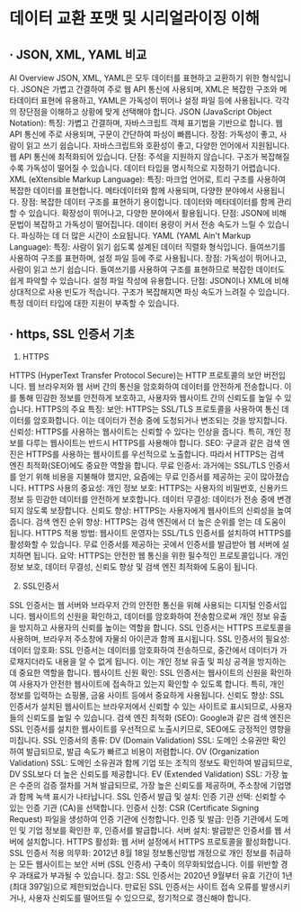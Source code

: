 <h1>데이터 교환 포맷 및 시리얼라이징 이해</h1>

<h2>· JSON, XML, YAML 비교</h2>

AI Overview
JSON, XML, YAML은 모두 데이터를 표현하고 교환하기 위한 형식입니다. JSON은 가볍고 간결하여 주로 웹 API 통신에 사용되며, XML은 복잡한 구조와 메타데이터 표현에 유용하고, YAML은 가독성이 뛰어나 설정 파일 등에 사용됩니다. 각각의 장단점을 이해하고 상황에 맞게 선택해야 합니다.
JSON (JavaScript Object Notation):
특징:
가볍고 간결하며, 자바스크립트 객체 표기법을 기반으로 합니다. 웹 API 통신에 주로 사용되며, 구문이 간단하여 파싱이 빠릅니다.
장점:
가독성이 좋고, 사람이 읽고 쓰기 쉽습니다.
자바스크립트와 호환성이 좋고, 다양한 언어에서 지원됩니다.
웹 API 통신에 최적화되어 있습니다.
단점:
주석을 지원하지 않습니다.
구조가 복잡해질수록 가독성이 떨어질 수 있습니다.
데이터 타입을 명시적으로 지정하기 어렵습니다.
XML (eXtensible Markup Language):
특징:
마크업 언어로, 트리 구조를 사용하여 복잡한 데이터를 표현합니다. 메타데이터와 함께 사용되며, 다양한 분야에서 사용됩니다.
장점:
복잡한 데이터 구조를 표현하기 용이합니다.
데이터와 메타데이터를 함께 관리할 수 있습니다.
확장성이 뛰어나고, 다양한 분야에서 활용됩니다.
단점:
JSON에 비해 문법이 복잡하고 가독성이 떨어집니다.
데이터 용량이 커서 전송 속도가 느릴 수 있습니다.
파싱하는 데 더 많은 시간이 소요됩니다.
YAML (YAML Ain't Markup Language):
특징:
사람이 읽기 쉽도록 설계된 데이터 직렬화 형식입니다. 들여쓰기를 사용하여 구조를 표현하며, 설정 파일 등에 주로 사용됩니다.
장점:
가독성이 뛰어나고, 사람이 읽고 쓰기 쉽습니다.
들여쓰기를 사용하여 구조를 표현하므로 복잡한 데이터도 쉽게 파악할 수 있습니다.
설정 파일 작성에 유용합니다.
단점:
JSON이나 XML에 비해 상대적으로 사용 빈도가 적습니다.
구조가 복잡해지면 파싱 속도가 느려질 수 있습니다.
특정 데이터 타입에 대한 지원이 부족할 수 있습니다.

<h2>· https, SSL 인증서 기초</h2>

1. HTTPS

HTTPS (HyperText Transfer Protocol Secure)는 HTTP 프로토콜의 보안 버전입니다. 웹 브라우저와 웹 서버 간의 통신을 암호화하여 데이터를 안전하게 전송합니다. 이를 통해 민감한 정보를 안전하게 보호하고, 사용자와 웹사이트 간의 신뢰도를 높일 수 있습니다.
HTTPS의 주요 특징:
보안:
HTTPS는 SSL/TLS 프로토콜을 사용하여 통신 데이터를 암호화합니다. 이는 데이터가 전송 중에 도청되거나 변조되는 것을 방지합니다.
신뢰성:
HTTPS를 사용하는 웹사이트는 신뢰할 수 있다는 인상을 줍니다. 특히, 개인 정보를 다루는 웹사이트는 반드시 HTTPS를 사용해야 합니다.
SEO:
구글과 같은 검색 엔진은 HTTPS를 사용하는 웹사이트를 우선적으로 노출합니다. 따라서 HTTPS는 검색 엔진 최적화(SEO)에도 중요한 역할을 합니다.
무료 인증서:
과거에는 SSL/TLS 인증서를 얻기 위해 비용을 지불해야 했지만, 요즘에는 무료 인증서를 제공하는 곳이 많아졌습니다.
HTTPS 사용의 중요성:
개인 정보 보호: HTTPS는 사용자의 비밀번호, 신용카드 정보 등 민감한 데이터를 안전하게 보호합니다.
데이터 무결성: 데이터가 전송 중에 변경되지 않도록 보장합니다.
신뢰도 향상: HTTPS는 사용자에게 웹사이트의 신뢰성을 높여줍니다.
검색 엔진 순위 향상: HTTPS는 검색 엔진에서 더 높은 순위를 얻는 데 도움이 됩니다.
HTTPS 적용 방법:
웹사이트 운영자는 SSL/TLS 인증서를 설치하여 HTTPS를 활성화할 수 있습니다. 무료 인증서를 제공하는 곳에서 인증서를 발급받아 웹 서버에 설치하면 됩니다.
요약:
HTTPS는 안전한 웹 통신을 위한 필수적인 프로토콜입니다. 개인 정보 보호, 데이터 무결성, 신뢰도 향상 및 검색 엔진 최적화에 도움이 됩니다.

2. SSL인증서

SSL 인증서는 웹 서버와 브라우저 간의 안전한 통신을 위해 사용되는 디지털 인증서입니다. 웹사이트의 신원을 확인하고, 데이터를 암호화하여 전송함으로써 개인 정보 유출을 방지하고 사용자의 신뢰를 높이는 역할을 합니다. SSL 인증서는 HTTPS 프로토콜을 사용하며, 브라우저 주소창에 자물쇠 아이콘과 함께 표시됩니다.
SSL 인증서의 필요성:
데이터 암호화:
SSL 인증서는 데이터를 암호화하여 전송하므로, 중간에서 데이터가 가로채지더라도 내용을 알 수 없게 됩니다. 이는 개인 정보 유출 및 피싱 공격을 방지하는 데 중요한 역할을 합니다.
웹사이트 신원 확인:
SSL 인증서는 웹사이트의 신원을 확인하여 사용자가 안전한 웹사이트에 접속하고 있는지 확인할 수 있도록 합니다. 특히, 개인 정보를 입력하는 쇼핑몰, 금융 사이트 등에서 중요하게 사용됩니다.
신뢰도 향상:
SSL 인증서가 설치된 웹사이트는 브라우저에서 신뢰할 수 있는 사이트로 표시되므로, 사용자들의 신뢰도를 높일 수 있습니다.
검색 엔진 최적화 (SEO):
Google과 같은 검색 엔진은 SSL 인증서를 설치한 웹사이트를 우선적으로 노출시키므로, SEO에도 긍정적인 영향을 미칩니다.
SSL 인증서의 종류:
DV (Domain Validation) SSL:
도메인 소유권만 확인하여 발급되므로, 발급 속도가 빠르고 비용이 저렴합니다.
OV (Organization Validation) SSL:
도메인 소유권과 함께 기업 또는 조직의 정보도 확인하여 발급되므로, DV SSL보다 더 높은 신뢰도를 제공합니다.
EV (Extended Validation) SSL:
가장 높은 수준의 검증 절차를 거쳐 발급되므로, 가장 높은 신뢰도를 제공하며, 주소창에 기업명과 함께 녹색 표시가 나타납니다.
SSL 인증서 발급 및 설치:
인증 기관 선택: 신뢰할 수 있는 인증 기관 (CA)을 선택합니다.
인증서 신청: CSR (Certificate Signing Request) 파일을 생성하여 인증 기관에 신청합니다.
인증 및 발급: 인증 기관에서 도메인 및 기업 정보를 확인한 후, 인증서를 발급합니다.
서버 설치: 발급받은 인증서를 웹 서버에 설치합니다.
HTTPS 활성화: 웹 서버 설정에서 HTTPS 프로토콜을 활성화합니다.
SSL 인증서 적용 의무화:
2012년 8월 18일 정보통신망법 개정으로 개인 정보를 취급하는 모든 웹사이트는 보안 서버 (SSL 인증서) 구축이 의무화되었습니다. 이를 위반할 경우 과태료가 부과될 수 있습니다.
참고:
SSL 인증서는 2020년 9월부터 유효 기간이 1년 (최대 397일)으로 제한되었습니다.
만료된 SSL 인증서는 사이트 접속 오류를 발생시키거나, 사용자 신뢰도를 떨어뜨릴 수 있으므로, 정기적으로 갱신해야 합니다.

